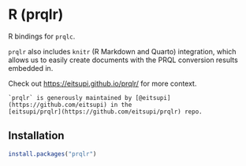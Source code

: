 # R (prqlr)

R bindings for `prqlc`.

`prqlr` also includes `knitr` (R Markdown and Quarto) integration, which allows
us to easily create documents with the PRQL conversion results embedded in.

Check out <https://eitsupi.github.io/prqlr/> for more context.

```admonish note
`prqlr` is generously maintained by [@eitsupi](https://github.com/eitsupi) in the
[eitsupi/prqlr](https://github.com/eitsupi/prqlr) repo.
```

## Installation

```r
install.packages("prqlr")
```
